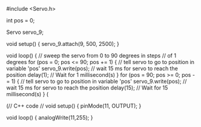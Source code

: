 #include <Servo.h>

int pos = 0;

Servo servo_9;

void setup()
{
  servo_9.attach(9, 500, 2500);
}

void loop()
{
  // sweep the servo from 0 to 90 degrees in steps
  // of 1 degrees
  for (pos = 0; pos <= 90; pos += 1) {
    // tell servo to go to position in variable 'pos'
    servo_9.write(pos);
    // wait 15 ms for servo to reach the position
    delay(1); // Wait for 1 millisecond(s)
  }
  for (pos = 90; pos >= 0; pos -= 1) {
    // tell servo to go to position in variable 'pos'
    servo_9.write(pos);
    // wait 15 ms for servo to reach the position
    delay(15); // Wait for 15 millisecond(s)
  }
(

(// C++ code
//
void setup()
{
  pinMode(11, OUTPUT);
}

void loop()
{
  analogWrite(11,255);
}
